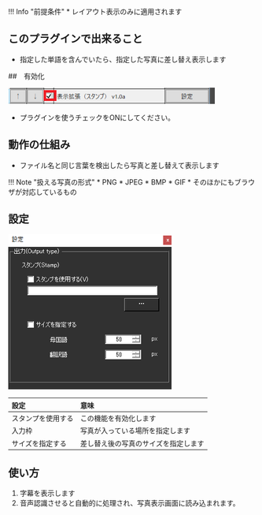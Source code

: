 !!! Info "前提条件"
    * レイアウト表示のみに適用されます

## このプラグインで出来ること

* 指定した単語を含んでいたら、指定した写真に差し替え表示します

##　有効化

![再生](images/plugin_viewextend_p1.png)

* プラグインを使うチェックをONにしてください。

## 動作の仕組み

* ファイル名と同じ言葉を検出したら写真と差し替えて表示します

!!! Note "扱える写真の形式"
    * PNG
    * JPEG
    * BMP
    * GIF
    * そのほかにもブラウザが対応しているもの

## 設定

![再生](images/plugin_viewextend_p2.png)

|設定|意味|
|:--|:---|
|スタンプを使用する|この機能を有効化します|
|入力枠|写真が入っている場所を指定します|
|サイズを指定する|差し替え後の写真のサイズを指定します|

## 使い方
1. 字幕を表示します
2. 音声認識させると自動的に処理され、写真表示画面に読み込まれます。


